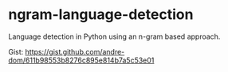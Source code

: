 # ngram-language-detection

Language detection in Python using an n-gram based approach.

Gist: https://gist.github.com/andre-dom/611b98553b8276c895e814b7a5c53e01
